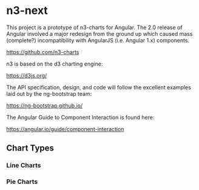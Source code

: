 # n3-next

This project is a prototype of n3-charts for Angular. The 2.0 release of Angular involved a major redesign from the ground up which caused mass (complete?) incompatibility with AngularJS (i.e. Angular 1.x) components.

https://github.com/n3-charts

n3 is based on the d3 charting engine:

https://d3js.org/

The API specification, design, and code will follow the excellent examples laid out by the ng-bootstrap team:

https://ng-bootstrap.github.io/

The Angular Guide to Component Interaction is found here:

https://angular.io/guide/component-interaction

## Chart Types

### Line Charts


### Pie Charts
